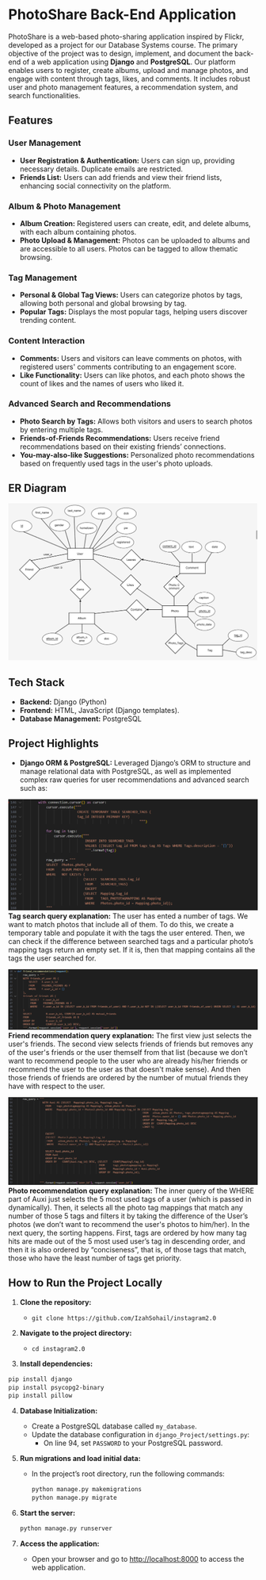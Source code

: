 # PhotoShare Back-End Application

PhotoShare is a web-based photo-sharing application inspired by Flickr, developed as a project for our Database Systems course. The primary objective of the project was to design, implement, and document the back-end of a web application using **Django** and **PostgreSQL**. Our platform enables users to register, create albums, upload and manage photos, and engage with content through tags, likes, and comments. It includes robust user and photo management features, a recommendation system, and search functionalities.

## Features

### User Management
- **User Registration & Authentication:** Users can sign up, providing necessary details. Duplicate emails are restricted.
- **Friends List:** Users can add friends and view their friend lists, enhancing social connectivity on the platform.

### Album & Photo Management
- **Album Creation:** Registered users can create, edit, and delete albums, with each album containing photos.
- **Photo Upload & Management:** Photos can be uploaded to albums and are accessible to all users. Photos can be tagged to allow thematic browsing.
  
### Tag Management
- **Personal & Global Tag Views:** Users can categorize photos by tags, allowing both personal and global browsing by tag.
- **Popular Tags:** Displays the most popular tags, helping users discover trending content.

### Content Interaction
- **Comments:** Users and visitors can leave comments on photos, with registered users' comments contributing to an engagement score.
- **Like Functionality:** Users can like photos, and each photo shows the count of likes and the names of users who liked it.

### Advanced Search and Recommendations
- **Photo Search by Tags:** Allows both visitors and users to search photos by entering multiple tags.
- **Friends-of-Friends Recommendations:** Users receive friend recommendations based on their existing friends’ connections.
- **You-may-also-like Suggestions:** Personalized photo recommendations based on frequently used tags in the user's photo uploads.

## ER Diagram
![list create](documentation/er_diagram.png)

## Tech Stack
- **Backend:** Django (Python)
- **Frontend:** HTML, JavaScript (Django templates).
- **Database Management:** PostgreSQL

## Project Highlights
- **Django ORM & PostgreSQL:** Leveraged Django’s ORM to structure and manage relational data with PostgreSQL, as well as implemented complex raw queries for user recommendations and advanced search such as:

![list create](documentation/raw_query1.png)
**Tag search query explanation:**
The user has ented a number of tags. We want to match photos that include all of them. To do this, we create a temporary table and populate it with the tags the user entered. Then, we can check if the difference between searched tags and a particular photo’s mapping tags return an empty set. If it is, then that mapping contains all the tags the user searched for.
<br>

![list](documentation/raw_query2.png)
**Friend recommendation query explanation:**
The first view just selects the user's friends. The second view selects friends of friends but removes any of the user's friends or the user themself from that list (because we don’t want to recommend people to the user who are already his/her friends or recommend the user to the user as that doesn't make sense). And then those friends of friends are ordered by the number of mutual friends they have with respect to the user.
<br>

![list](documentation/raw_query3.png)
**Photo recommendation query explanation:**
The inner query of the WHERE part of Auxi just selects the 5 most used tags of a user (which is passed in dynamically). Then, it selects all the photo tag mappings that match any number of those 5 tags and filters it by taking the difference of the User’s photos (we don’t want to recommend the user's photos to him/her). In the next query, the sorting happens. First, tags are ordered by how many tag hits are made out of the 5 most used user’s tag in descending order, and then it is also ordered by “conciseness”, that is, of those tags that match, those who have the least number of tags get priority.

## How to Run the Project Locally
1. **Clone the repository:**

   - `git clone https://github.com/IzahSohail/instagram2.0`

2. **Navigate to the project directory:**

   - `cd instagram2.0`

3. **Install dependencies:**
  ```bash
  pip install django
  pip install psycopg2-binary
  pip install pillow
  ```

4. **Database Initialization:**

   - Create a PostgreSQL database called `my_database`.
   - Update the database configuration in `django_Project/settings.py`:
     - On line 94, set `PASSWORD` to your PostgreSQL password.
    
5. **Run migrations and load initial data:**

   - In the project’s root directory, run the following commands:
     ```bash
     python manage.py makemigrations
     python manage.py migrate
     ```
     
6. **Start the server:**

   ```bash
   python manage.py runserver
   ```

7. **Access the application:**
   - Open your browser and go to [http://localhost:8000](http://localhost:8000) to access the web application.
